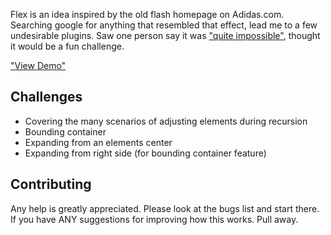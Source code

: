 Flex is an idea inspired by the old flash homepage on Adidas.com. Searching google for anything that resembled that effect, lead me to a few undesirable plugins. Saw one person  say it was ["quite impossible"](http://stackoverflow.com/questions/1945164/how-to-make-silde-like-homepage-of-adidas-com-with-jquery), thought it would be a fun challenge.

["View Demo"](http://jsonenglish.com/projects/flex/)

Challenges
-------------

- Covering the many scenarios of adjusting elements during recursion
- Bounding container
- Expanding from an elements center
- Expanding from right side (for bounding container feature)


Contributing
-------------

Any help is greatly appreciated. Please look at the bugs list and start there. If you have ANY suggestions for improving how this works. Pull away.
